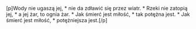 [p]Wody nie ugaszą jej, * nie da zdławić się przez wiatr. * Rzeki nie zatopią jej, * a jej żar, to ognia żar. * Jak śmierć jest miłość, * tak potężna jest. * Jak śmierć jest miłość, * potężniejsza jest.[/p]